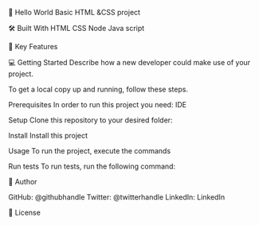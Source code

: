 📖 Hello World
Basic HTML &CSS project

🛠 Built With
HTML
CSS
Node
Java script

🚀 Key Features


💻 Getting Started
Describe how a new developer could make use of your project.

To get a local copy up and running, follow these steps.

Prerequisites
In order to run this project you need:
IDE


Setup
Clone this repository to your desired folder:

Install
Install this project

Usage
To run the project, execute the commands

Run tests
To run tests, run the following command:

👤 Author

GitHub: @githubhandle
Twitter: @twitterhandle
LinkedIn: LinkedIn


📝 License
